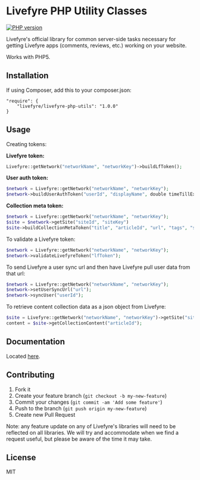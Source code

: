 # Livefyre PHP Utility Classes
[![PHP version](https://badge.fury.io/ph/Livefyre%2Flivefyre-php-utils.png)](http://badge.fury.io/ph/Livefyre%2Flivefyre-php-utils)

Livefyre's official library for common server-side tasks necessary for getting Livefyre apps (comments, reviews, etc.) working on your website.

Works with PHP5.

## Installation

If using Composer, add this to your composer.json:

	"require": {
        "livefyre/livefyre-php-utils": "1.0.0"
    }

## Usage

Creating tokens:

**Livefyre token:**

```php
Livefyre::getNetwork("networkName", "networkKey")->buildLfToken();
```

**User auth token:**

```php
$network = Livefyre::getNetwork("networkName", "networkKey");
$network->buildUserAuthToken("userId", "displayName", double timeTillExpire);
```

**Collection meta token:**

```php
$network = Livefyre::getNetwork("networkName", "networkKey");
$site = $network->getSite("siteId", "siteKey")
$site->buildCollectionMetaToken("title", "articleId", "url", "tags", "stream");
```

To validate a Livefyre token:

```php
$network = Livefyre::getNetwork("networkName", "networkKey");
$network->validateLivefyreToken("lfToken");
```

To send Livefyre a user sync url and then have Livefyre pull user data from that url:

```php
$network = Livefyre::getNetwork("networkName", "networkKey");
$network->setUserSyncUrl("url");
$network->syncUser("userId");
```
        
To retrieve content collection data as a json object from Livefyre:

```php
$site = Livefyre::getNetwork("networkName", "networkKey")->getSite("siteId", "siteSecret");
content = $site->getCollectionContent("articleId");
```

## Documentation

Located [here](http://answers.livefyre.com/libraries).

## Contributing

1. Fork it
2. Create your feature branch (`git checkout -b my-new-feature`)
3. Commit your changes (`git commit -am 'Add some feature'`)
4. Push to the branch (`git push origin my-new-feature`)
5. Create new Pull Request

Note: any feature update on any of Livefyre's libraries will need to be reflected on all libraries. We will try and accommodate when we find a request useful, but please be aware of the time it may take.

## License

MIT
